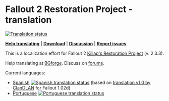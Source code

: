 # Fallout 2 Restoration Project - translation
<a href="https://tra.bgforge.net/projects/fallout/rp/">
<img src="https://tra.bgforge.net/widgets/fallout/-/rp/svg-badge.svg" alt="Translation status" />
</a>

[__Help translating__](https://tra.bgforge.net/projects/fallout/rp/)
| [__Download__](https://github.com/BGforgeNet/fallout2-rp-translation/releases)
| [__Discussion__](https://forum.bgforge.net/viewtopic.php?f=5&t=22)
| [__Report issues__](https://github.com/BGforgeNet/fallout2-rp-translation/issues)

This is a localization effort for Fallout 2 [Killap's Restoration Project](http://killap.net/fallout2/web/Downloads.html) (v. 2.3.3).

Help translating at [BGforge](https://tra.bgforge.net/projects/fallout/rp/). Discuss on [forums](https://forum.bgforge.net/viewtopic.php?f=5&t=22).

Current languages:
* [Spanish](https://tra.bgforge.net/projects/fallout/rp/es/) <a href="https://tra.bgforge.net/projects/fallout/rp/es/"> <img src="https://tra.bgforge.net/widgets/fallout/es/rp/svg-badge.svg" alt="Spanish translation status" /></a> (based on [translation v1.0 by ClanDLAN](http://academia.clandlan.net/?page=academia/view&id=371&title=Traduccion_Fallout_2) for Fallout 1.02d)
* [Portuguese](https://tra.bgforge.net/projects/fallout/rp/pt/) <a href="https://tra.bgforge.net/projects/fallout/rp/es/"> <img src="https://tra.bgforge.net/widgets/fallout/pt/rp/svg-badge.svg" alt="Portuguese translation status" /></a>

